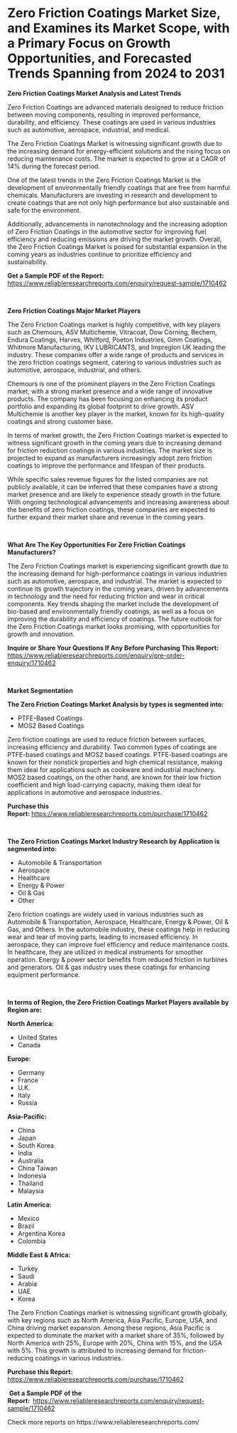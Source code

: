 <p><h1>Zero Friction Coatings Market Size, and Examines its Market Scope, with a Primary Focus on Growth Opportunities, and Forecasted Trends Spanning from 2024 to 2031</h1></p><p><strong>Zero Friction Coatings Market Analysis and Latest Trends</strong></p>
<p><p>Zero Friction Coatings are advanced materials designed to reduce friction between moving components, resulting in improved performance, durability, and efficiency. These coatings are used in various industries such as automotive, aerospace, industrial, and medical.</p><p>The Zero Friction Coatings Market is witnessing significant growth due to the increasing demand for energy-efficient solutions and the rising focus on reducing maintenance costs. The market is expected to grow at a CAGR of 14% during the forecast period.</p><p>One of the latest trends in the Zero Friction Coatings Market is the development of environmentally friendly coatings that are free from harmful chemicals. Manufacturers are investing in research and development to create coatings that are not only high performance but also sustainable and safe for the environment.</p><p>Additionally, advancements in nanotechnology and the increasing adoption of Zero Friction Coatings in the automotive sector for improving fuel efficiency and reducing emissions are driving the market growth. Overall, the Zero Friction Coatings Market is poised for substantial expansion in the coming years as industries continue to prioritize efficiency and sustainability.</p></p>
<p><strong>Get a Sample PDF of the Report:&nbsp;</strong> <a href="https://www.reliableresearchreports.com/enquiry/request-sample/1710462">https://www.reliableresearchreports.com/enquiry/request-sample/1710462</a></p>
<p>&nbsp;</p>
<p><strong>Zero Friction Coatings Major Market Players</strong></p>
<p><p>The Zero Friction Coatings market is highly competitive, with key players such as Chemours, ASV Multichemie, Vitracoat, Dow Corning, Bechem, Endura Coatings, Harves, Whitford, Poeton Industries, Gmm Coatings, Whitmore Manufacturing, IKV LUBRICANTS, and Impreglon UK leading the industry. These companies offer a wide range of products and services in the zero friction coatings segment, catering to various industries such as automotive, aerospace, industrial, and others.</p><p>Chemours is one of the prominent players in the Zero Friction Coatings market, with a strong market presence and a wide range of innovative products. The company has been focusing on enhancing its product portfolio and expanding its global footprint to drive growth. ASV Multichemie is another key player in the market, known for its high-quality coatings and strong customer base.</p><p>In terms of market growth, the Zero Friction Coatings market is expected to witness significant growth in the coming years due to increasing demand for friction reduction coatings in various industries. The market size is projected to expand as manufacturers increasingly adopt zero friction coatings to improve the performance and lifespan of their products.</p><p>While specific sales revenue figures for the listed companies are not publicly available, it can be inferred that these companies have a strong market presence and are likely to experience steady growth in the future. With ongoing technological advancements and increasing awareness about the benefits of zero friction coatings, these companies are expected to further expand their market share and revenue in the coming years.</p></p>
<p>&nbsp;</p>
<p><strong>What Are The Key Opportunities For Zero Friction Coatings Manufacturers?</strong></p>
<p><p>The Zero Friction Coatings market is experiencing significant growth due to the increasing demand for high-performance coatings in various industries such as automotive, aerospace, and industrial. The market is expected to continue its growth trajectory in the coming years, driven by advancements in technology and the need for reducing friction and wear in critical components. Key trends shaping the market include the development of bio-based and environmentally friendly coatings, as well as a focus on improving the durability and efficiency of coatings. The future outlook for the Zero Friction Coatings market looks promising, with opportunities for growth and innovation.</p></p>
<p><strong>Inquire or Share Your Questions If Any Before Purchasing This Report:</strong> <a href="https://www.reliableresearchreports.com/enquiry/pre-order-enquiry/1710462">https://www.reliableresearchreports.com/enquiry/pre-order-enquiry/1710462</a></p>
<p>&nbsp;</p>
<p><strong>Market Segmentation</strong></p>
<p><strong>The Zero Friction Coatings Market Analysis by types is segmented into:</strong></p>
<p><ul><li>PTFE-Based Coatings</li><li>MOS2 Based Coatings</li></ul></p>
<p><p>Zero friction coatings are used to reduce friction between surfaces, increasing efficiency and durability. Two common types of coatings are PTFE-based coatings and MOS2 based coatings. PTFE-based coatings are known for their nonstick properties and high chemical resistance, making them ideal for applications such as cookware and industrial machinery. MOS2 based coatings, on the other hand, are known for their low friction coefficient and high load-carrying capacity, making them ideal for applications in automotive and aerospace industries.</p></p>
<p><strong>Purchase this Report:&nbsp;</strong><a href="https://www.reliableresearchreports.com/purchase/1710462">https://www.reliableresearchreports.com/purchase/1710462</a></p>
<p>&nbsp;</p>
<p><strong>The Zero Friction Coatings Market Industry Research by Application is segmented into:</strong></p>
<p><ul><li>Automobile & Transportation</li><li>Aerospace</li><li>Healthcare</li><li>Energy & Power</li><li>Oil & Gas</li><li>Other</li></ul></p>
<p><p>Zero friction coatings are widely used in various industries such as Automobile & Transportation, Aerospace, Healthcare, Energy & Power, Oil & Gas, and Others. In the automobile industry, these coatings help in reducing wear and tear of moving parts, leading to increased efficiency. In aerospace, they can improve fuel efficiency and reduce maintenance costs. In healthcare, they are utilized in medical instruments for smoother operation. Energy & power sector benefits from reduced friction in turbines and generators. Oil & gas industry uses these coatings for enhancing equipment performance.</p></p>
<p>&nbsp;</p>
<p><strong>In terms of Region, the Zero Friction Coatings Market Players available by Region are:</strong></p>
<p>
    <p> <strong> North America: </strong>
        <ul>
            <li>United States</li>
            <li>Canada</li>
        </ul>
        </p> 
    <p> <strong> Europe: </strong>
        <ul>
            <li>Germany</li>
            <li>France</li>
            <li>U.K.</li>
            <li>Italy</li>
            <li>Russia</li>
        </ul>
        </p> 
    <p> <strong> Asia-Pacific: </strong>
        <ul>
            <li>China</li>
            <li>Japan</li>
            <li>South Korea</li>
            <li>India</li>
            <li>Australia</li>
            <li>China Taiwan</li>
            <li>Indonesia</li>
            <li>Thailand</li>
            <li>Malaysia</li>
        </ul>
        </p> 
    <p> <strong> Latin America: </strong>
        <ul>
            <li>Mexico</li>
            <li>Brazil</li>
            <li>Argentina Korea</li>
            <li>Colombia</li>
        </ul>
        </p> 
    <p> <strong> Middle East & Africa: </strong>
        <ul>
            <li>Turkey</li>
            <li>Saudi</li>
            <li>Arabia</li>
            <li>UAE</li>
            <li>Korea</li>
        </ul>
    </p>
    </p>
<p><p>The Zero Friction Coatings market is witnessing significant growth globally, with key regions such as North America, Asia Pacific, Europe, USA, and China driving market expansion. Among these regions, Asia Pacific is expected to dominate the market with a market share of 35%, followed by North America with 25%, Europe with 20%, China with 15%, and the USA with 5%. This growth is attributed to increasing demand for friction-reducing coatings in various industries.</p></p>
<p><strong>Purchase this Report: </strong><a href="https://www.reliableresearchreports.com/purchase/1710462">https://www.reliableresearchreports.com/purchase/1710462</a></p>
<p>&nbsp;<strong>Get a Sample PDF of the Report:&nbsp;&nbsp;</strong><a href="https://www.reliableresearchreports.com/enquiry/request-sample/1710462">https://www.reliableresearchreports.com/enquiry/request-sample/1710462</a></p>
<p><strong></strong></p>
<p>Check more reports on https://www.reliableresearchreports.com/</p>